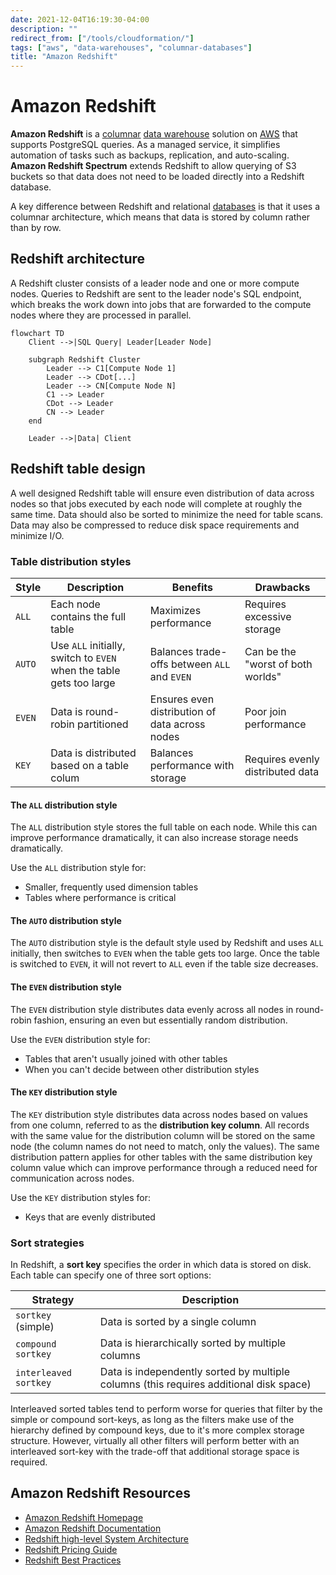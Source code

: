 ```yaml
---
date: 2021-12-04T16:19:30-04:00
description: ""
redirect_from: ["/tools/cloudformation/"]
tags: ["aws", "data-warehouses", "columnar-databases"]
title: "Amazon Redshift"
---
```


# Amazon Redshift

**Amazon Redshift** is a [columnar](columnar-databases.md) [data warehouse](data-warehouses.md) solution on [AWS](aws.md) that supports PostgreSQL queries. As a managed service, it simplifies automation of tasks such as backups, replication, and auto-scaling. **Amazon Redshift Spectrum** extends Redshift to allow querying of S3 buckets so that data does not need to be loaded directly into a Redshift database.

A key difference between Redshift and relational [databases](databases.md) is that it uses a columnar architecture, which means that data is stored by column rather than by row.

## Redshift architecture

A Redshift cluster consists of a leader node and one or more compute nodes. Queries to Redshift are sent to the leader node's SQL endpoint, which breaks the work down into jobs that are forwarded to the compute nodes where they are processed in parallel.

```mermaid
flowchart TD
    Client -->|SQL Query| Leader[Leader Node]

	subgraph Redshift Cluster
		Leader --> C1[Compute Node 1]
		Leader --> CDot[...]
		Leader --> CN[Compute Node N]
		C1 --> Leader
		CDot --> Leader
		CN --> Leader
	end

	Leader -->|Data| Client
```

## Redshift table design

A well designed Redshift table will ensure even distribution of data across nodes so that jobs executed by each node will complete at roughly the same time. Data should also be sorted to minimize the need for table scans. Data may also be compressed to reduce disk space requirements and minimize I/O.

### Table distribution styles

| Style  | Description                                                         | Benefits                                       | Drawbacks                         |
| ------ | ------------------------------------------------------------------- | ---------------------------------------------- | --------------------------------- |
| `ALL`  | Each node contains the full table                                   | Maximizes performance                          | Requires excessive storage        |
| `AUTO` | Use `ALL` initially, switch to `EVEN` when the table gets too large | Balances trade-offs between `ALL` and `EVEN`   | Can be the "worst of both worlds" |
| `EVEN` | Data is round-robin partitioned                                     | Ensures even distribution of data across nodes | Poor join performance             |
| `KEY`  | Data is distributed based on a table colum                          | Balances performance with storage              | Requires evenly distributed data  |

#### The `ALL` distribution style

The `ALL` distribution style stores the full table on each node. While this can improve performance dramatically, it can also increase storage needs dramatically.

Use the `ALL` distribution style for:

- Smaller, frequently used dimension tables
- Tables where performance is critical

#### The `AUTO` distribution style

The `AUTO` distribution style is the default style used by Redshift and uses `ALL` initially, then switches to `EVEN` when the table gets too large. Once the table is switched to `EVEN`, it will not revert to `ALL` even if the table size decreases.

#### The `EVEN` distribution style

The `EVEN` distribution style distributes data evenly across all nodes in round-robin fashion, ensuring an even but essentially random distribution.

Use the `EVEN` distribution style for:

- Tables that aren't usually joined with other tables
- When you can't decide between other distribution styles

#### The `KEY` distribution style

The `KEY` distribution style distributes data across nodes based on values from one column, referred to as the **distribution key column**. All records with the same value for the distribution column will be stored on the same node (the column names do not need to match, only the values). The same distribution pattern applies for other tables with the same distribution key column value which can improve performance through a reduced need for communication across nodes.

Use the `KEY` distribution styles for:

- Keys that are evenly distributed

### Sort strategies

In Redshift, a **sort key** specifies the order in which data is stored on disk. Each table can specify one of three sort options:

| Strategy              | Description                                                                            |
| --------------------- | -------------------------------------------------------------------------------------- |
| `sortkey` (simple)    | Data is sorted by a single column                                                      |
| `compound sortkey`    | Data is hierarchically sorted by multiple columns                                      |
| `interleaved sortkey` | Data is independently sorted by multiple columns (this requires additional disk space) |

Interleaved sorted tables tend to perform worse for queries that filter by the simple or compound sort-keys, as long as the filters make use of the hierarchy defined by compound keys, due to it's more complex storage structure. However, virtually all other filters will perform better with an interleaved sort-key with the trade-off that additional storage space is required.

<!-- TODO: More content

## User Defined Functions 

## Workload Management
-->

## Amazon Redshift Resources

- [Amazon Redshift Homepage](https://aws.amazon.com/redshift/)
- [Amazon Redshift Documentation](https://docs.aws.amazon.com/redshift/index.html)
- [Redshift high-level System Architecture](https://docs.aws.amazon.com/redshift/latest/dg/c_high_level_system_architecture.html)
- [Redshift Pricing Guide](https://aws.amazon.com/redshift/pricing/)
- [Redshift Best Practices](https://aws.amazon.com/blogs/big-data/10-best-practices-for-amazon-redshift-spectrum/)
